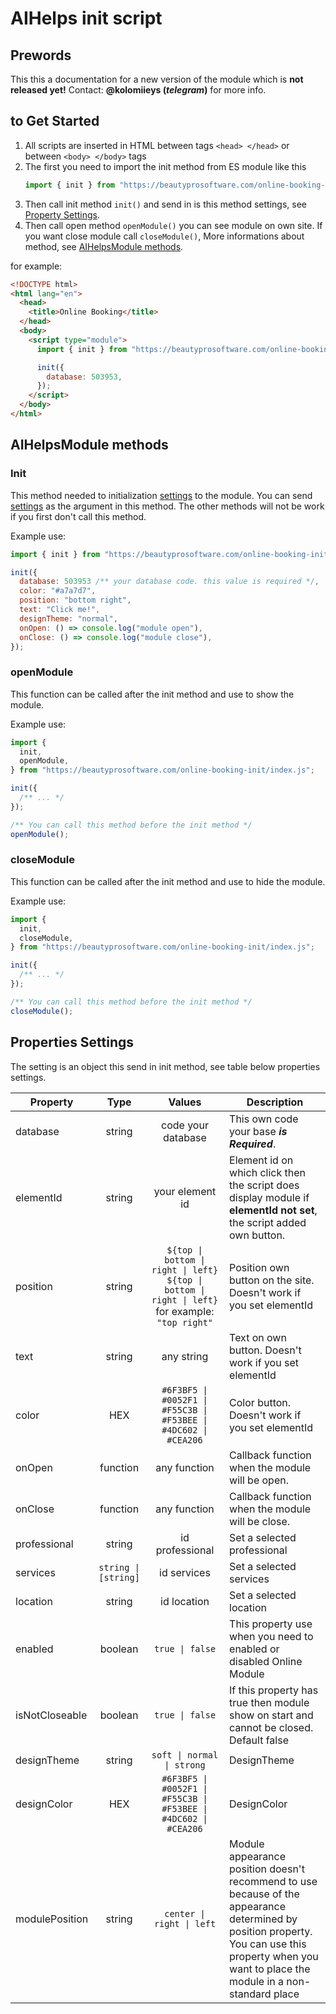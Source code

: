 # AIHelps init script

## Prewords

This this a documentation for a new version of the module which is **not released
yet!** Contact: **@kolomiieys (_telegram_)** for more info.

## to Get Started

1. All scripts are inserted in HTML between tags `<head> </head>` or between
   `<body> </body>` tags
2. The first you need to import the init method from ES module like this
   ```js
   import { init } from "https://beautyprosoftware.com/online-booking-init/index.js";
   ```
3. Then call init method `init()` and send in is this method settings, see
   [Property Settings](#setting).
4. Then call open method `openModule()` you can see module on own site. If you
   want close module call `closeModule()`, More informations about method, see
   [AIHelpsModule methods](#AIHelpsModule).

for example:

```html
<!DOCTYPE html>
<html lang="en">
  <head>
    <title>Online Booking</title>
  </head>
  <body>
    <script type="module">
      import { init } from "https://beautyprosoftware.com/online-booking-init/index.js";

      init({
        database: 503953,
      });
    </script>
  </body>
</html>
```

## AIHelpsModule methods <a name="AIHelpsModule"></a>

### Init

This method needed to initialization [settings](#setting) to the module. You can
send [settings](#setting) as the argument in this method. The other methods will
not be work if you first don't call this method.

Example use:

```js
import { init } from "https://beautyprosoftware.com/online-booking-init/index.js";

init({
  database: 503953 /** your database code. this value is required */,
  color: "#a7a7d7",
  position: "bottom right",
  text: "Click me!",
  designTheme: "normal",
  onOpen: () => console.log("module open"),
  onClose: () => console.log("module close"),
});
```

### openModule

This function can be called after the init method and use to show the module.

Example use:

```js
import {
  init,
  openModule,
} from "https://beautyprosoftware.com/online-booking-init/index.js";

init({
  /** ... */
});

/** You can call this method before the init method */
openModule();
```

### closeModule

This function can be called after the init method and use to hide the module.

Example use:

```js
import {
  init,
  closeModule,
} from "https://beautyprosoftware.com/online-booking-init/index.js";

init({
  /** ... */
});

/** You can call this method before the init method */
closeModule();
```

## Properties Settings <a name="setting"></a>

The setting is an object this send in init method, see table below
properties settings.

| Property       |         Type         |                                              Values                                              | Description                                                                                                                                                                                        |
| -------------- | :------------------: | :----------------------------------------------------------------------------------------------: | -------------------------------------------------------------------------------------------------------------------------------------------------------------------------------------------------- |
| database       |        string        |                                        code your database                                        | This own code your base **_is Required_**.                                                                                                                                                         |
| elementId      |        string        |                                         your element id                                          | Element id on which click then the script does display module if **elementId not set**, the script added own button.                                                                               |
| position       |        string        | `${top \| bottom \| right \| left} ${top \| bottom \| right \| left}` for example: `"top right"` | Position own button on the site. Doesn't work if you set elementId                                                                                                                                 |
| text           |        string        |                                            any string                                            | Text on own button. Doesn't work if you set elementId                                                                                                                                              |
| color          |         HEX          |                 `#6F3BF5 \| #0052F1 \| #F55C3B \| #F53BEE \| #4DC602 \| #CEA206`                 | Color button. Doesn't work if you set elementId                                                                                                                                                    |
| onOpen         |       function       |                                           any function                                           | Callback function when the module will be open.                                                                                                                                                    |
| onClose        |       function       |                                           any function                                           | Callback function when the module will be close.                                                                                                                                                   |
| professional   |        string        |                                         id professional                                          | Set a selected professional                                                                                                                                                                        |
| services       | `string \| [string]` |                                           id services                                            | Set a selected services                                                                                                                                                                            |
| location       |        string        |                                           id location                                            | Set a selected location                                                                                                                                                                            |
| enabled        |       boolean        |                                         `true \| false`                                          | This property use when you need to enabled or disabled Online Module                                                                                                                               |
| isNotCloseable |       boolean        |                                         `true \| false`                                          | If this property has true then module show on start and cannot be closed. Default false                                                                                                            |
| designTheme    |        string        |                                    `soft \| normal \| strong`                                    | DesignTheme                                                                                                                                                                                        |
| designColor    |         HEX          |                 `#6F3BF5 \| #0052F1 \| #F55C3B \| #F53BEE \| #4DC602 \| #CEA206`                 | DesignColor                                                                                                                                                                                        |
| modulePosition |        string        |                                    `center \| right \| left`                                     | Module appearance position doesn't recommend to use because of the appearance determined by position property. You can use this property when you want to place the module in a non-standard place |
